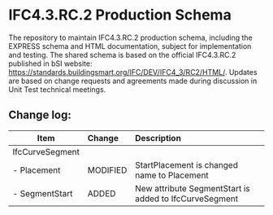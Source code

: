 # IFC4.3.RC.2 Production Schema
The repository to maintain IFC4.3.RC.2 production schema, including the EXPRESS schema and HTML documentation, subject for implementation and testing. The shared schema is based on the official IFC4.3.RC.2 published in bSI website: https://standards.buildingsmart.org/IFC/DEV/IFC4_3/RC2/HTML/. Updates are based on change requests and agreements made during discussion in Unit Test technical meetings. 

## Change log:

| Item          | Change        | Description  |
| ------------- |:-------------|:--------------------------------------|
| IfcCurveSegment      |  |  |
|- Placement      | MODIFIED | StartPlacement is changed name to Placement |
|- SegmentStart      | ADDED | New attribute SegmentStart is added to IfcCurveSegment |
